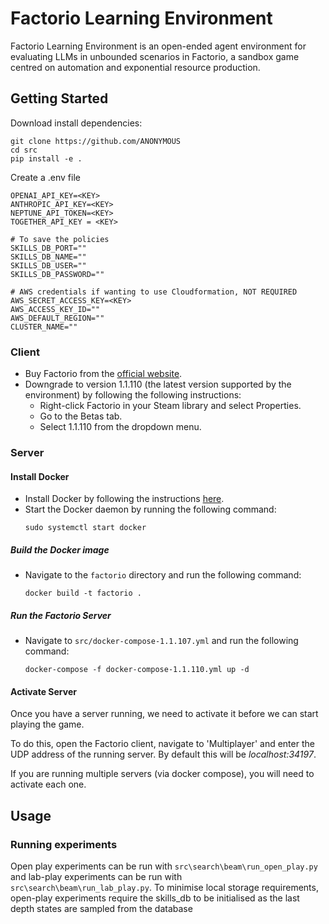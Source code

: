 # Factorio Learning Environment 

Factorio Learning Environment is an open-ended agent environment for evaluating LLMs in unbounded scenarios in Factorio, a sandbox game centred on automation and exponential resource production.


## Getting Started

Download install dependencies:

```
git clone https://github.com/ANONYMOUS
cd src
pip install -e .
```

Create a .env file

```
OPENAI_API_KEY=<KEY>
ANTHROPIC_API_KEY=<KEY>
NEPTUNE_API_TOKEN=<KEY>
TOGETHER_API_KEY = <KEY>

# To save the policies
SKILLS_DB_PORT=""
SKILLS_DB_NAME=""
SKILLS_DB_USER=""
SKILLS_DB_PASSWORD=""

# AWS credentials if wanting to use Cloudformation, NOT REQUIRED
AWS_SECRET_ACCESS_KEY=<KEY>
AWS_ACCESS_KEY_ID=""
AWS_DEFAULT_REGION=""
CLUSTER_NAME=""
```

### Client

- Buy Factorio from the [official website](https://www.factorio.com/).
- Downgrade to version 1.1.110 (the latest version supported by the environment) by following the following instructions:
    - Right-click Factorio in your Steam library and select Properties.
    - Go to the Betas tab.
    - Select 1.1.110 from the dropdown menu.

### Server

#### Install Docker

- Install Docker by following the instructions [here](https://docs.docker.com/get-docker/).
- Start the Docker daemon by running the following command:
    ```
    sudo systemctl start docker
    ```

##### Build the Docker image
- Navigate to the `factorio` directory and run the following command:
    ```
    docker build -t factorio .
    ```

##### Run the Factorio Server

- Navigate to `src/docker-compose-1.1.107.yml` and run the following command:
    ```
    docker-compose -f docker-compose-1.1.110.yml up -d
    ```
  
#### Activate Server

Once you have a server running, we need to activate it before we can start playing the game. 

To do this, open the Factorio client, navigate to 'Multiplayer' and enter the UDP address of the running server. By default this will be _localhost:34197_.

If you are running multiple servers (via docker compose), you will need to activate each one.

## Usage

### Running experiments
Open play experiments can be run with `src\search\beam\run_open_play.py` and lab-play experiments can be run with 
`src\search\beam\run_lab_play.py`.
To minimise local storage requirements, open-play experiments require the skills_db to be initialised as the last depth states are sampled from the database